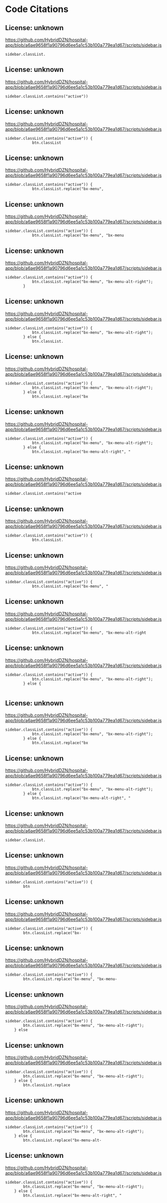 # Code Citations

## License: unknown
https://github.com/HybridDZN/hospital-app/blob/a6ae9658f1a90796d6ee5a1c53b100a779ea1d67/scripts/sidebar.js

```
sidebar.classList.
```


## License: unknown
https://github.com/HybridDZN/hospital-app/blob/a6ae9658f1a90796d6ee5a1c53b100a779ea1d67/scripts/sidebar.js

```
sidebar.classList.contains("active"))
```


## License: unknown
https://github.com/HybridDZN/hospital-app/blob/a6ae9658f1a90796d6ee5a1c53b100a779ea1d67/scripts/sidebar.js

```
sidebar.classList.contains("active")) {
            btn.classList
```


## License: unknown
https://github.com/HybridDZN/hospital-app/blob/a6ae9658f1a90796d6ee5a1c53b100a779ea1d67/scripts/sidebar.js

```
sidebar.classList.contains("active")) {
            btn.classList.replace("bx-menu",
```


## License: unknown
https://github.com/HybridDZN/hospital-app/blob/a6ae9658f1a90796d6ee5a1c53b100a779ea1d67/scripts/sidebar.js

```
sidebar.classList.contains("active")) {
            btn.classList.replace("bx-menu", "bx-menu
```


## License: unknown
https://github.com/HybridDZN/hospital-app/blob/a6ae9658f1a90796d6ee5a1c53b100a779ea1d67/scripts/sidebar.js

```
sidebar.classList.contains("active")) {
            btn.classList.replace("bx-menu", "bx-menu-alt-right");
        }
```


## License: unknown
https://github.com/HybridDZN/hospital-app/blob/a6ae9658f1a90796d6ee5a1c53b100a779ea1d67/scripts/sidebar.js

```
sidebar.classList.contains("active")) {
            btn.classList.replace("bx-menu", "bx-menu-alt-right");
        } else {
            btn.classList.
```


## License: unknown
https://github.com/HybridDZN/hospital-app/blob/a6ae9658f1a90796d6ee5a1c53b100a779ea1d67/scripts/sidebar.js

```
sidebar.classList.contains("active")) {
            btn.classList.replace("bx-menu", "bx-menu-alt-right");
        } else {
            btn.classList.replace("bx
```


## License: unknown
https://github.com/HybridDZN/hospital-app/blob/a6ae9658f1a90796d6ee5a1c53b100a779ea1d67/scripts/sidebar.js

```
sidebar.classList.contains("active")) {
            btn.classList.replace("bx-menu", "bx-menu-alt-right");
        } else {
            btn.classList.replace("bx-menu-alt-right", "
```


## License: unknown
https://github.com/HybridDZN/hospital-app/blob/a6ae9658f1a90796d6ee5a1c53b100a779ea1d67/scripts/sidebar.js

```
sidebar.classList.contains("active
```


## License: unknown
https://github.com/HybridDZN/hospital-app/blob/a6ae9658f1a90796d6ee5a1c53b100a779ea1d67/scripts/sidebar.js

```
sidebar.classList.contains("active")) {
            btn.classList.
```


## License: unknown
https://github.com/HybridDZN/hospital-app/blob/a6ae9658f1a90796d6ee5a1c53b100a779ea1d67/scripts/sidebar.js

```
sidebar.classList.contains("active")) {
            btn.classList.replace("bx-menu", "
```


## License: unknown
https://github.com/HybridDZN/hospital-app/blob/a6ae9658f1a90796d6ee5a1c53b100a779ea1d67/scripts/sidebar.js

```
sidebar.classList.contains("active")) {
            btn.classList.replace("bx-menu", "bx-menu-alt-right
```


## License: unknown
https://github.com/HybridDZN/hospital-app/blob/a6ae9658f1a90796d6ee5a1c53b100a779ea1d67/scripts/sidebar.js

```
sidebar.classList.contains("active")) {
            btn.classList.replace("bx-menu", "bx-menu-alt-right");
        } else {
            
```


## License: unknown
https://github.com/HybridDZN/hospital-app/blob/a6ae9658f1a90796d6ee5a1c53b100a779ea1d67/scripts/sidebar.js

```
sidebar.classList.contains("active")) {
            btn.classList.replace("bx-menu", "bx-menu-alt-right");
        } else {
            btn.classList.replace("bx
```


## License: unknown
https://github.com/HybridDZN/hospital-app/blob/a6ae9658f1a90796d6ee5a1c53b100a779ea1d67/scripts/sidebar.js

```
sidebar.classList.contains("active")) {
            btn.classList.replace("bx-menu", "bx-menu-alt-right");
        } else {
            btn.classList.replace("bx-menu-alt-right", "
```


## License: unknown
https://github.com/HybridDZN/hospital-app/blob/a6ae9658f1a90796d6ee5a1c53b100a779ea1d67/scripts/sidebar.js

```
sidebar.classList.
```


## License: unknown
https://github.com/HybridDZN/hospital-app/blob/a6ae9658f1a90796d6ee5a1c53b100a779ea1d67/scripts/sidebar.js

```
sidebar.classList.contains("active")) {
        btn
```


## License: unknown
https://github.com/HybridDZN/hospital-app/blob/a6ae9658f1a90796d6ee5a1c53b100a779ea1d67/scripts/sidebar.js

```
sidebar.classList.contains("active")) {
        btn.classList.replace("bx-
```


## License: unknown
https://github.com/HybridDZN/hospital-app/blob/a6ae9658f1a90796d6ee5a1c53b100a779ea1d67/scripts/sidebar.js

```
sidebar.classList.contains("active")) {
        btn.classList.replace("bx-menu", "bx-menu-
```


## License: unknown
https://github.com/HybridDZN/hospital-app/blob/a6ae9658f1a90796d6ee5a1c53b100a779ea1d67/scripts/sidebar.js

```
sidebar.classList.contains("active")) {
        btn.classList.replace("bx-menu", "bx-menu-alt-right");
    } else
```


## License: unknown
https://github.com/HybridDZN/hospital-app/blob/a6ae9658f1a90796d6ee5a1c53b100a779ea1d67/scripts/sidebar.js

```
sidebar.classList.contains("active")) {
        btn.classList.replace("bx-menu", "bx-menu-alt-right");
    } else {
        btn.classList.replace
```


## License: unknown
https://github.com/HybridDZN/hospital-app/blob/a6ae9658f1a90796d6ee5a1c53b100a779ea1d67/scripts/sidebar.js

```
sidebar.classList.contains("active")) {
        btn.classList.replace("bx-menu", "bx-menu-alt-right");
    } else {
        btn.classList.replace("bx-menu-alt-
```


## License: unknown
https://github.com/HybridDZN/hospital-app/blob/a6ae9658f1a90796d6ee5a1c53b100a779ea1d67/scripts/sidebar.js

```
sidebar.classList.contains("active")) {
        btn.classList.replace("bx-menu", "bx-menu-alt-right");
    } else {
        btn.classList.replace("bx-menu-alt-right", "
```

